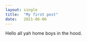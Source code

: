 ```yaml
---
layout: single
title:  "My first post"
date:   2021-06-06
---
```


Hello all yah home boys in the hood.
